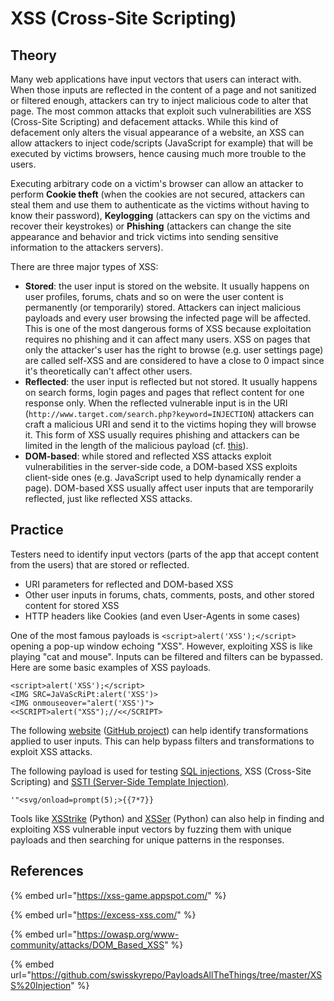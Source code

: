 # XSS (Cross-Site Scripting)

## Theory

Many web applications have input vectors that users can interact with. When those inputs are reflected in the content of a page and not sanitized or filtered enough, attackers can try to inject malicious code to alter that page. The most common attacks that exploit such vulnerabilities are XSS (Cross-Site Scripting) and defacement attacks. While this kind of defacement only alters the visual appearance of a website, an XSS can allow attackers to inject code/scripts (JavaScript for example) that will be executed by victims browsers, hence causing much more trouble to the users.

Executing arbitrary code on a victim's browser can allow an attacker to perform **Cookie theft** (when the cookies are not secured, attackers can steal them and use them to authenticate as the victims without having to know their password), **Keylogging** (attackers can spy on the victims and recover their keystrokes) or **Phishing** (attackers can change the site appearance and behavior and trick victims into sending sensitive information to the attackers servers).

There are three major types of XSS:

* **Stored**: the user input is stored on the website. It usually happens on user profiles, forums, chats and so on were the user content is permanently (or temporarily) stored. Attackers can inject malicious payloads and every user browsing the infected page will be affected. This is one of the most dangerous forms of XSS because exploitation requires no phishing and it can affect many users. XSS on pages that only the attacker's user has the right to browse (e.g. user settings page) are called self-XSS and are considered to have a close to 0 impact since it's theoretically can't affect other users.  &#x20;
* **Reflected**: the user input is reflected but not stored. It usually happens on search forms, login pages and pages that reflect content for one response only. When the reflected vulnerable input is in the URI (`http://www.target.com/search.php?keyword=INJECTION`) attackers can craft a malicious URI and send it to the victims hoping they will browse it. This form of XSS usually requires phishing and attackers can be limited in the length of the malicious payload (cf. [this](https://serpstat.com/blog/how-long-should-be-the-page-url-length-for-seo/)).&#x20;
* **DOM-based**: while stored and reflected XSS attacks exploit vulnerabilities in the server-side code, a DOM-based XSS exploits client-side ones (e.g. JavaScript used to help dynamically render a page). DOM-based XSS usually affect user inputs that are temporarily reflected, just like reflected XSS attacks.

## Practice

Testers need to identify input vectors (parts of the app that accept content from the users) that are stored or reflected.

* URI parameters for reflected and DOM-based XSS
* Other user inputs in forums, chats, comments, posts, and other stored content for stored XSS
* HTTP headers like Cookies (and even User-Agents in some cases)

One of the most famous payloads is `<script>alert('XSS');</script>` opening a pop-up window echoing "XSS". However, exploiting XSS is like playing "cat and mouse". Inputs can be filtered and filters can be bypassed. Here are some basic examples of XSS payloads.

```markup
<script>alert('XSS');</script>
<IMG SRC=JaVaScRiPt:alert('XSS')>
<IMG onmouseover="alert('XSS')">
<<SCRIPT>alert("XSS");//<</SCRIPT>
```

The following [website](https://transformations.jobertabma.nl/) ([GitHub project](https://github.com/jobertabma/transformations)) can help identify transformations applied to user inputs. This can help bypass filters and transformations to exploit XSS attacks.

The following payload is used for testing [SQL injections](sqli.md), XSS (Cross-Site Scripting) and [SSTI (Server-Side Template Injection)](../../web-services/attacks-on-inputs/ssti-server-side-tempate-injection.md).

```
'"<svg/onload=prompt(5);>{{7*7}}
```

Tools like [XSStrike](https://github.com/s0md3v/XSStrike) (Python) and [XSSer](https://github.com/epsylon/xsser) (Python) can also help in finding and exploiting XSS vulnerable input vectors by fuzzing them with unique payloads and then searching for unique patterns in the responses.

## References

{% embed url="https://xss-game.appspot.com/" %}

{% embed url="https://excess-xss.com/" %}

{% embed url="https://owasp.org/www-community/attacks/DOM_Based_XSS" %}

{% embed url="https://github.com/swisskyrepo/PayloadsAllTheThings/tree/master/XSS%20Injection" %}
